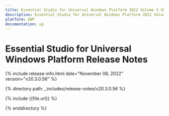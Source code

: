 ```yaml
---
title: Essential Studio for Universal Windows Platform 2022 Volume 3 SP Release Release Notes  
description: Essential Studio for Universal Windows Platform 2022 Volume 3 SP Release Release Notes  
platform: UWP
documentation: ug
---
```


# Essential Studio for Universal Windows Platform  Release Notes  

{% include release-info.html date="November 08, 2022"  version="v20.3.0.56" %} 

{% directory path: _includes/release-notes/v20.3.0.56 %}

{% include {{file.url}} %}

{% enddirectory %}